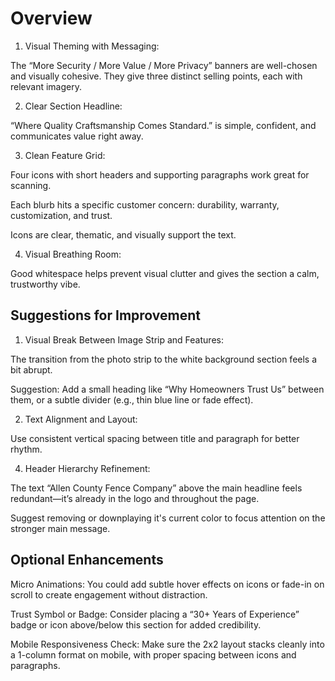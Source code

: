 # Overview

1. Visual Theming with Messaging:

The “More Security / More Value / More Privacy” banners are well-chosen and visually cohesive. They give three distinct selling points, each with relevant imagery.

2. Clear Section Headline:

“Where Quality Craftsmanship Comes Standard.” is simple, confident, and communicates value right away.

3. Clean Feature Grid:

Four icons with short headers and supporting paragraphs work great for scanning.

Each blurb hits a specific customer concern: durability, warranty, customization, and trust.

Icons are clear, thematic, and visually support the text.

4. Visual Breathing Room:

Good whitespace helps prevent visual clutter and gives the section a calm, trustworthy vibe.

## Suggestions for Improvement

1. Visual Break Between Image Strip and Features:

The transition from the photo strip to the white background section feels a bit abrupt.

Suggestion: Add a small heading like “Why Homeowners Trust Us” between them, or a subtle divider (e.g., thin blue line or fade effect).

2. Text Alignment and Layout:

Use consistent vertical spacing between title and paragraph for better rhythm.

4. Header Hierarchy Refinement:

The text “Allen County Fence Company” above the main headline feels redundant—it’s already in the logo and throughout the page.

Suggest removing or downplaying it's current color to focus attention on the stronger main message.

## Optional Enhancements

Micro Animations: You could add subtle hover effects on icons or fade-in on scroll to create engagement without distraction.

Trust Symbol or Badge: Consider placing a “30+ Years of Experience” badge or icon above/below this section for added credibility.

Mobile Responsiveness Check: Make sure the 2x2 layout stacks cleanly into a 1-column format on mobile, with proper spacing between icons and paragraphs.
